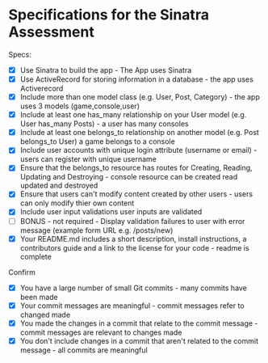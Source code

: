# Specifications for the Sinatra Assessment

Specs:
- [x] Use Sinatra to build the app - The App uses Sinatra
- [x] Use ActiveRecord for storing information in a database - the app uses Activerecord
- [x] Include more than one model class (e.g. User, Post, Category) - the app uses 3 models (game,console,user)
- [x] Include at least one has_many relationship on your User model (e.g. User has_many Posts) - a user has many consoles
- [x] Include at least one belongs_to relationship on another model (e.g. Post belongs_to User) a game belongs to a console
- [x] Include user accounts with unique login attribute (username or email) - users can register with unique username
- [x] Ensure that the belongs_to resource has routes for Creating, Reading, Updating and Destroying - console resource can be created read updated and destroyed
- [x] Ensure that users can't modify content created by other users - users can only modify thier own content
- [x] Include user input validations user inputs are validated
- [ ] BONUS - not required - Display validation failures to user with error message (example form URL e.g. /posts/new)
- [x] Your README.md includes a short description, install instructions, a contributors guide and a link to the license for your code - readme is complete

Confirm
- [x] You have a large number of small Git commits - many commits have been made
- [x] Your commit messages are meaningful - commit messages refer to changed made
- [x] You made the changes in a commit that relate to the commit message - commit messages are relevant to changes made
- [x] You don't include changes in a commit that aren't related to the commit message - all commits are meaningful
